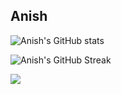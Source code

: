 ## Anish 


![Anish's GitHub stats](https://github-readme-stats.vercel.app/api?username=anish-lakkapragada&show_icons=true)

![Anish's GitHub Streak](https://github-readme-streak-stats.herokuapp.com/?user=anish-lakkapragada&hide_border=false)

![](https://komarev.com/ghpvc/?username=anish-lakkapragada)

